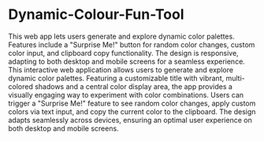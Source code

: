 # Dynamic-Colour-Fun-Tool
This web app lets users generate and explore dynamic color palettes. Features include a "Surprise Me!" button for random color changes, custom color input, and clipboard copy functionality. The design is responsive, adapting to both desktop and mobile screens for a seamless experience.
This interactive web application allows users to generate and explore dynamic color palettes. Featuring a customizable title with vibrant, multi-colored shadows and a central color display area, the app provides a visually engaging way to experiment with color combinations. Users can trigger a "Surprise Me!" feature to see random color changes, apply custom colors via text input, and copy the current color to the clipboard. The design adapts seamlessly across devices, ensuring an optimal user experience on both desktop and mobile screens.

